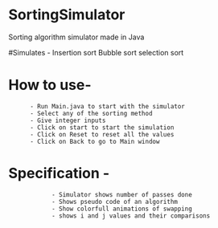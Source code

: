 # SortingSimulator
Sorting algorithm simulator made in Java 

#Simulates - Insertion sort
            Bubble sort
            selection sort
            
# How to use-
          - Run Main.java to start with the simulator
          - Select any of the sorting method
          - Give integer inputs
          - Click on start to start the simulation
          - Click on Reset to reset all the values
          - Click on Back to go to Main window
          
          
# Specification -
                - Simulator shows number of passes done
                - Shows pseudo code of an algorithm
                - Show colorfull animations of swapping
                - shows i and j values and their comparisons
                
